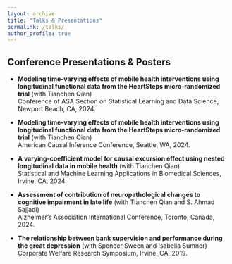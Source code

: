 ```yaml
---
layout: archive
title: "Talks & Presentations"
permalink: /talks/
author_profile: true
---
```


## Conference Presentations & Posters  

- **Modeling time-varying effects of mobile health interventions using longitudinal functional data from the HeartSteps micro-randomized trial** (with Tianchen Qian)  
  Conference of ASA Section on Statistical Learning and Data Science, Newport Beach, CA, 2024.

- **Modeling time-varying effects of mobile health interventions using longitudinal functional data from the HeartSteps micro-randomized trial** (with Tianchen Qian)  
  American Causal Inference Conference, Seattle, WA, 2024.

- **A varying-coefficient model for causal excursion effect using nested longitudinal data in mobile health** (with Tianchen Qian)  
  Statistical and Machine Learning Applications in Biomedical Sciences, Irvine, CA, 2024.

- **Assessment of contribution of neuropathological changes to cognitive impairment in late life** (with Tianchen Qian and S. Ahmad Sajjadi)  
  Alzheimer’s Association International Conference, Toronto, Canada, 2024.

- **The relationship between bank supervision and performance during the great depression** (with Spencer Sween and Isabella Sumner)  
  Corporate Welfare Research Symposium, Irvine, CA, 2019.
